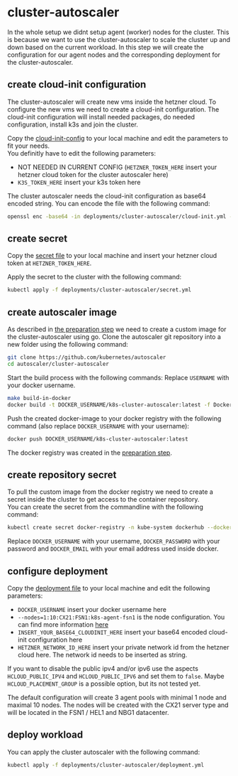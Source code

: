 # cluster-autoscaler
In the whole setup we didnt setup agent (worker) nodes for the cluster. This is because we want to use the cluster-autoscaler to scale the cluster up and down based on the current workload. In this step we will create the configuration for our agent nodes and the corresponding deployment for the cluster-autoscaler.

## create cloud-init configuration
The cluster-autoscaler will create new vms inside the hetzner cloud. To configure the new vms we need to create a cloud-init configuration. The cloud-init configuration will install needed packages, do needed configuration, install k3s and join the cluster. 

Copy the [cloud-init-config](https://github.com/simonostendorf/k3s-hetzner/blob/main/deployments/cluster-autoscaler/cloud-init.yml) to your local machine and edit the parameters to fit your needs.  
You definitly have to edit the following parameters:
  * NOT NEEDED IN CURRENT CONFIG (`HETZNER_TOKEN_HERE` insert your hetzner cloud token for the cluster autoscaler here)
  * `K3S_TOKEN_HERE` insert your k3s token here

The cluster autoscaler needs the cloud-init configuration as base64 encoded string. You can encode the file with the following command:
```bash
openssl enc -base64 -in deployments/cluster-autoscaler/cloud-init.yml -out deployments/cluster-autoscaler/cloud-init.yml.b64
```

## create secret
Copy the [secret file](https://github.com/simonostendorf/k3s-hetzner/blob/main/deployments/cluster-autoscaler/secret.yml) to your local machine and insert your hetzner cloud token at `HETZNER_TOKEN_HERE`.

Apply the secret to the cluster with the following command:
```bash
kubectl apply -f deployments/cluster-autoscaler/secret.yml
```

## create autoscaler image
As described in [the preparation step](../../prerequisites/local-machine/#go) we need to create a custom image for the cluster-autoscaler using go. 
Clone the autoscaler git repository into a new folder using the following command:
```bash
git clone https://github.com/kubernetes/autoscaler
cd autoscaler/cluster-autoscaler
```

Start the build process with the following commands:
Replace `USERNAME` with your docker username. 
```bash
make build-in-docker
docker build -t DOCKER_USERNAME/k8s-cluster-autoscaler:latest -f Dockerfile.amd64 .
```

Push the created docker-image to your docker registry with the following command (also replace `DOCKER_USERNAME` with your username):
```bash
docker push DOCKER_USERNAME/k8s-cluster-autoscaler:latest
```
The docker registry was created in the [preparation step](../../prerequisites/container-registry/#create-account).

## create repository secret
To pull the custom image from the docker registry we need to create a secret inside the cluster to get access to the container repository.  
You can create the secret from the commandline with the following command:
```bash
kubectl create secret docker-registry -n kube-system dockerhub --docker-server=docker.io --docker-username=DOCKER_USERNAME --docker-password=DOCKER_PASSWORD --docker-email=DOCKER_EMAIL
```
Replace `DOCKER_USERNAME` with your username, `DOCKER_PASSWORD` with your password and `DOCKER_EMAIL` with your email address used inside docker.

## configure deployment
Copy the [deployment file](https://github.com/simonostendorf/k3s-hetzner/blob/main/deployments/cluster-autoscaler/deployment.yml) to your local machine and edit the following parameters:

  * `DOCKER_USERNAME` insert your docker username here
  * `--nodes=1:10:CX21:FSN1:k8s-agent-fsn1` is the node configuration. You can find more information [here](https://github.com/kubernetes/autoscaler/blob/master/cluster-autoscaler/cloudprovider/hetzner/README.md)
  * `INSERT_YOUR_BASE64_CLOUDINIT_HERE` insert your base64 encoded cloud-init configuration here
  * `HETZNER_NETWORK_ID_HERE` insert your private network id from the hetzner cloud here. The network id needs to be inserted as string. 

If you want to disable the public ipv4 and/or ipv6 use the aspects `HCLOUD_PUBLIC_IPV4` and `HCLOUD_PUBLIC_IPV6` and set them to `false`.
Maybe `HCLOUD_PLACEMENT_GROUP` is a possible option, but its not tested yet. 

The default configuration will create 3 agent pools with minimal 1 node and maximal 10 nodes. The nodes will be created with the CX21 server type and will be located in the FSN1 / HEL1 and NBG1 datacenter. 

## deploy workload
You can apply the cluster autoscaler with the following command:
```bash
kubectl apply -f deployments/cluster-autoscaler/deployment.yml
```